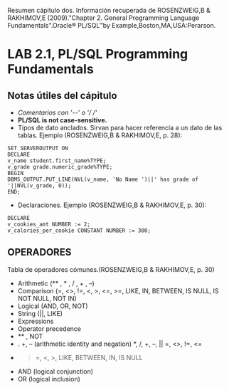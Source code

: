Resumen cápitulo dos.
Información recuperada de ROSENZWEIG,B &  RAKHIMOV,E (2009)."Chapter 2. General Programming Language Fundamentals".Oracle® PL/SQL™by Example,Boston,MA,USA:Perarson. 

# LAB 2.1, PL/SQL Programming Fundamentals

## Notas útiles del cápitulo

* **Comentarios con '--' o '/* */'**
* **PL/SQL is not case-sensitive.**
* Tipos de dato anclados. Sirvan para hacer referencia a un dato de las tablas. Ejemplo (ROSENZWEIG,B &  RAKHIMOV,E, p. 28): 
```
SET SERVEROUTPUT ON
DECLARE
v_name student.first_name%TYPE;
v_grade grade.numeric_grade%TYPE;
BEGIN
DBMS_OUTPUT.PUT_LINE(NVL(v_name, 'No Name ')||' has grade of '||NVL(v_grade, 0));
END;
```

* Declaraciones. Ejemplo (ROSENZWEIG,B &  RAKHIMOV,E, p. 30):
```
DECLARE
v_cookies_amt NUMBER := 2;
v_calories_per_cookie CONSTANT NUMBER := 300;
```

## OPERADORES
Tabla de operadores cómunes.(ROSENZWEIG,B &  RAKHIMOV,E, p. 30)

* Arithmetic (** , * , / , + , –)
* Comparison (=, <>, !=, <, >, <=, >=, LIKE, IN, BETWEEN, IS NULL, IS NOT NULL, NOT IN)
* Logical (AND, OR, NOT)
* String (||, LIKE)
* Expressions
* Operator precedence
* ** , NOT
* . +, – (arithmetic identity and negation) *, /, +, –, || =, <>, !=, <=
* >=, <, >, LIKE, BETWEEN, IN, IS NULL
* AND (logical conjunction)
* OR (logical inclusion)
